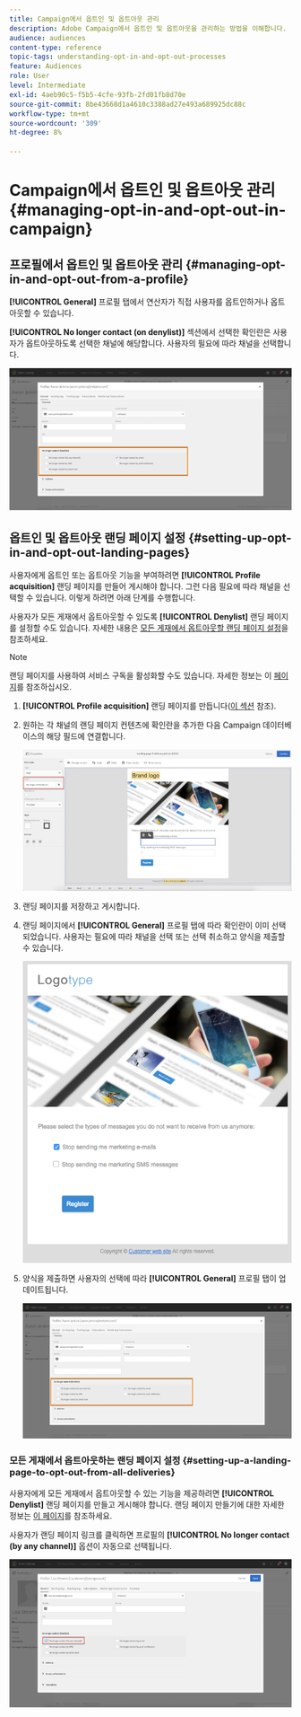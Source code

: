 ```yaml
---
title: Campaign에서 옵트인 및 옵트아웃 관리
description: Adobe Campaign에서 옵트인 및 옵트아웃을 관리하는 방법을 이해합니다.
audience: audiences
content-type: reference
topic-tags: understanding-opt-in-and-opt-out-processes
feature: Audiences
role: User
level: Intermediate
exl-id: 4aeb90c5-f5b5-4cfe-93fb-2fd01fb8d70e
source-git-commit: 8be43668d1a4610c3388ad27e493a689925dc88c
workflow-type: tm+mt
source-wordcount: '309'
ht-degree: 8%

---
```


# Campaign에서 옵트인 및 옵트아웃 관리{#managing-opt-in-and-opt-out-in-campaign}

## 프로필에서 옵트인 및 옵트아웃 관리 {#managing-opt-in-and-opt-out-from-a-profile}

**[!UICONTROL General]** 프로필 탭에서 연산자가 직접 사용자를 옵트인하거나 옵트아웃할 수 있습니다.

**[!UICONTROL No longer contact (on denylist)]** 섹션에서 선택한 확인란은 사용자가 옵트아웃하도록 선택한 채널에 해당합니다. 사용자의 필요에 따라 채널을 선택합니다.

![](assets/optin_landingpage_3.png)

## 옵트인 및 옵트아웃 랜딩 페이지 설정 {#setting-up-opt-in-and-opt-out-landing-pages}

사용자에게 옵트인 또는 옵트아웃 기능을 부여하려면 **[!UICONTROL Profile acquisition]** 랜딩 페이지를 만들어 게시해야 합니다. 그런 다음 필요에 따라 채널을 선택할 수 있습니다. 이렇게 하려면 아래 단계를 수행합니다.

사용자가 모든 게재에서 옵트아웃할 수 있도록 **[!UICONTROL Denylist]** 랜딩 페이지를 설정할 수도 있습니다. 자세한 내용은 [모든 게재에서 옵트아웃할 랜딩 페이지 설정](#setting-up-a-landing-page-to-opt-out-from-all-deliveries)을 참조하세요.

>[!NOTE]
>
>랜딩 페이지를 사용하여 서비스 구독을 활성화할 수도 있습니다. 자세한 정보는 이 [페이지](../../channels/using/configuring-landing-page.md#linking-a-landing-page-to-a-service)를 참조하십시오.

1. **[!UICONTROL Profile acquisition]** 랜딩 페이지를 만듭니다([이 섹션](../../channels/using/getting-started-with-landing-pages.md) 참조).
1. 원하는 각 채널의 랜딩 페이지 컨텐츠에 확인란을 추가한 다음 Campaign 데이터베이스의 해당 필드에 연결합니다.

   ![](assets/optin_landingpage_1.png)

1. 랜딩 페이지를 저장하고 게시합니다.
1. 랜딩 페이지에서 **[!UICONTROL General]** 프로필 탭에 따라 확인란이 이미 선택되었습니다. 사용자는 필요에 따라 채널을 선택 또는 선택 취소하고 양식을 제출할 수 있습니다.

   ![](assets/optin_landingpage_2.png)

1. 양식을 제출하면 사용자의 선택에 따라 **[!UICONTROL General]** 프로필 탭이 업데이트됩니다.

   ![](assets/optin_landingpage_3.png)

### 모든 게재에서 옵트아웃하는 랜딩 페이지 설정 {#setting-up-a-landing-page-to-opt-out-from-all-deliveries}

사용자에게 모든 게재에서 옵트아웃할 수 있는 기능을 제공하려면 **[!UICONTROL Denylist]** 랜딩 페이지를 만들고 게시해야 합니다. 랜딩 페이지 만들기에 대한 자세한 정보는 [이 페이지](../../channels/using/getting-started-with-landing-pages.md)를 참조하세요.

사용자가 랜딩 페이지 링크를 클릭하면 프로필의 **[!UICONTROL No longer contact (by any channel)]** 옵션이 자동으로 선택됩니다.

![](assets/blocklisting_allchannels.png)

